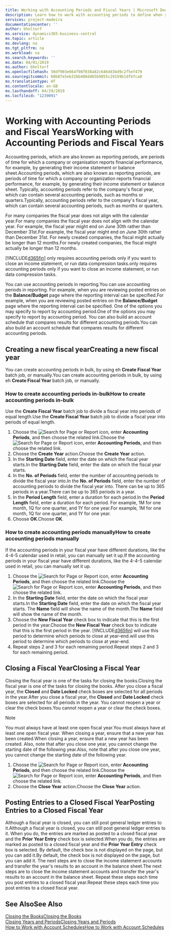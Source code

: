 ```yaml
---
title: Working with Accounting Periods and Fiscal Years | Microsoft Docs
description: Learn how to work with accounting periods to define when your company reports financial performance.
services: project-madeira
documentationcenter: ''
author: bholtorf
ms.service: dynamics365-business-central
ms.topic: article
ms.devlang: na
ms.tgt_pltfrm: na
ms.workload: na
ms.search.keywords: ''
ms.date: 04/01/2019
ms.author: bholtorf
ms.openlocfilehash: 50df903e664f98f038a82c646dd3bd9c2f5ef479
ms.sourcegitcommit: 60b87e5eb32bb408dd65b9855c29159b1dfbfca8
ms.translationtype: HT
ms.contentlocale: en-GB
ms.lasthandoff: 04/29/2019
ms.locfileid: "1239091"
---
```

# <a name="working-with-accounting-periods-and-fiscal-years"></a><span data-ttu-id="463af-103">Working with Accounting Periods and Fiscal Years</span><span class="sxs-lookup"><span data-stu-id="463af-103">Working with Accounting Periods and Fiscal Years</span></span>
<span data-ttu-id="463af-104">Accounting periods, which are also known as reporting periods, are periods of time for which a company or organisation reports financial performance, for example, by generating their income statement or balance sheet.</span><span class="sxs-lookup"><span data-stu-id="463af-104">Accounting periods, which are also known as reporting periods, are periods of time for which a company or organization reports financial performance, for example, by generating their income statement or balance sheet.</span></span> <span data-ttu-id="463af-105">Typically, accounting periods refer to the company's fiscal year, which can contain several accounting periods, such as months or quarters.</span><span class="sxs-lookup"><span data-stu-id="463af-105">Typically, accounting periods refer to the company's fiscal year, which can contain several accounting periods, such as months or quarters.</span></span>

<span data-ttu-id="463af-106">For many companies the fiscal year does not align with the calendar year.</span><span class="sxs-lookup"><span data-stu-id="463af-106">For many companies the fiscal year does not align with the calendar year.</span></span> <span data-ttu-id="463af-107">For example, the fiscal year might end on June 30th rather than December 31st.</span><span class="sxs-lookup"><span data-stu-id="463af-107">For example, the fiscal year might end on June 30th rather than December 31st.</span></span> <span data-ttu-id="463af-108">For newly created companies, the fiscal might actually be longer than 12 months.</span><span class="sxs-lookup"><span data-stu-id="463af-108">For newly created companies, the fiscal might actually be longer than 12 months.</span></span> 

[!INCLUDE[d365fin](includes/d365fin_md.md)] <span data-ttu-id="463af-109">only requires accounting periods only if you want to close an income statement, or run data compression tasks.</span><span class="sxs-lookup"><span data-stu-id="463af-109">only requires accounting periods only if you want to close an income statement, or run data compression tasks.</span></span> 

<span data-ttu-id="463af-110">You can use accounting periods in reporting.</span><span class="sxs-lookup"><span data-stu-id="463af-110">You can use accounting periods in reporting.</span></span> <span data-ttu-id="463af-111">For example, when you are reviewing posted entries on the **Balance/Budget** page where the reporting interval can be specified.</span><span class="sxs-lookup"><span data-stu-id="463af-111">For example, when you are reviewing posted entries on the **Balance/Budget** page where the reporting interval can be specified.</span></span> <span data-ttu-id="463af-112">One of the options you may specify to report by accounting period.</span><span class="sxs-lookup"><span data-stu-id="463af-112">One of the options you may specify to report by accounting period.</span></span> <span data-ttu-id="463af-113">You can also build an account schedule that compares results for different accounting periods.</span><span class="sxs-lookup"><span data-stu-id="463af-113">You can also build an account schedule that compares results for different accounting periods.</span></span>

## <a name="creating-a-new-fiscal-year"></a><span data-ttu-id="463af-114">Creating a new fiscal year</span><span class="sxs-lookup"><span data-stu-id="463af-114">Creating a new fiscal year</span></span>
<span data-ttu-id="463af-115">You can create accounting periods in bulk, by using eh **Create Fiscal Year** batch job, or manually.</span><span class="sxs-lookup"><span data-stu-id="463af-115">You can create accounting periods in bulk, by using eh **Create Fiscal Year** batch job, or manually.</span></span>

### <a name="how-to-create-accounting-periods-in-bulk"></a><span data-ttu-id="463af-116">How to create accounting periods in-bulk</span><span class="sxs-lookup"><span data-stu-id="463af-116">How to create accounting periods in-bulk</span></span>
<span data-ttu-id="463af-117">Use the **Create Fiscal Year** batch job to divide a fiscal year into periods of equal length.</span><span class="sxs-lookup"><span data-stu-id="463af-117">Use the **Create Fiscal Year** batch job to divide a fiscal year into periods of equal length.</span></span>  

1. <span data-ttu-id="463af-118">Choose the ![Search for Page or Report](media/ui-search/search_small.png "Search for Page or Report icon") icon, enter **Accounting Periods**, and then choose the related link.</span><span class="sxs-lookup"><span data-stu-id="463af-118">Choose the ![Search for Page or Report](media/ui-search/search_small.png "Search for Page or Report icon") icon, enter **Accounting Periods**, and then choose the related link.</span></span>  
2. <span data-ttu-id="463af-119">Choose the **Create Year** action.</span><span class="sxs-lookup"><span data-stu-id="463af-119">Choose the **Create Year** action.</span></span>  <!--What about the Scheduling option? Should we mention that? There's also the Report Output Type field...-->
3. <span data-ttu-id="463af-120">In the **Starting Date** field, enter the date on which the fiscal year starts.</span><span class="sxs-lookup"><span data-stu-id="463af-120">In the **Starting Date** field, enter the date on which the fiscal year starts.</span></span>  
4. <span data-ttu-id="463af-121">In the **No. of Periods** field, enter the number of accounting periods to divide the fiscal year into.</span><span class="sxs-lookup"><span data-stu-id="463af-121">In the **No. of Periods** field, enter the number of accounting periods to divide the fiscal year into.</span></span> <span data-ttu-id="463af-122">There can be up to 365 periods in a year.</span><span class="sxs-lookup"><span data-stu-id="463af-122">There can be up to 365 periods in a year.</span></span>  
5. <span data-ttu-id="463af-123">In the **Period Length** field, enter a duration for each period.</span><span class="sxs-lookup"><span data-stu-id="463af-123">In the **Period Length** field, enter a duration for each period.</span></span> <span data-ttu-id="463af-124">For example, 1M for one month, 1Q for one quarter, and 1Y for one year.</span><span class="sxs-lookup"><span data-stu-id="463af-124">For example, 1M for one month, 1Q for one quarter, and 1Y for one year.</span></span>  
6. <span data-ttu-id="463af-125">Choose **OK**.</span><span class="sxs-lookup"><span data-stu-id="463af-125">Choose **OK**.</span></span>  

### <a name="how-to-create-accounting-periods-manually"></a><span data-ttu-id="463af-126">How to create accounting periods manually</span><span class="sxs-lookup"><span data-stu-id="463af-126">How to create accounting periods manually</span></span>
<span data-ttu-id="463af-127">If the accounting periods in your fiscal year have different durations, like the 4-4-5 calendar used in retail, you can manually set it up.</span><span class="sxs-lookup"><span data-stu-id="463af-127">If the accounting periods in your fiscal year have different durations, like the 4-4-5 calendar used in retail, you can manually set it up.</span></span>  
  
1. <span data-ttu-id="463af-128">Choose the ![Search for Page or Report](media/ui-search/search_small.png "Search for Page or Report icon") icon, enter **Accounting Periods**, and then choose the related link.</span><span class="sxs-lookup"><span data-stu-id="463af-128">Choose the ![Search for Page or Report](media/ui-search/search_small.png "Search for Page or Report icon") icon, enter **Accounting Periods**, and then choose the related link.</span></span>  
2. <span data-ttu-id="463af-129">In the **Starting Date** field, enter the date on which the fiscal year starts.</span><span class="sxs-lookup"><span data-stu-id="463af-129">In the **Starting Date** field, enter the date on which the fiscal year starts.</span></span> <span data-ttu-id="463af-130">The **Name** field will show the name of the month.</span><span class="sxs-lookup"><span data-stu-id="463af-130">The **Name** field will show the name of the month.</span></span>  
3. <span data-ttu-id="463af-131">Choose the **New Fiscal Year** check box to indicate that this is the first period in the year.</span><span class="sxs-lookup"><span data-stu-id="463af-131">Choose the **New Fiscal Year** check box to indicate that this is the first period in the year.</span></span> [!INCLUDE[d365fin](includes/d365fin_md.md)] <span data-ttu-id="463af-132">will use this period to determine which periods to close at year-end.</span><span class="sxs-lookup"><span data-stu-id="463af-132">will use this period to determine which periods to close at year-end.</span></span>
4. <span data-ttu-id="463af-133">Repeat steps 2 and 3 for each remaining period.</span><span class="sxs-lookup"><span data-stu-id="463af-133">Repeat steps 2 and 3 for each remaining period.</span></span>  

## <a name="closing-a-fiscal-year"></a><span data-ttu-id="463af-134">Closing a Fiscal Year</span><span class="sxs-lookup"><span data-stu-id="463af-134">Closing a Fiscal Year</span></span>
<span data-ttu-id="463af-135">Closing the fiscal year is one of the tasks for closing the books.</span><span class="sxs-lookup"><span data-stu-id="463af-135">Closing the fiscal year is one of the tasks for closing the books.</span></span> <span data-ttu-id="463af-136">After you close a fiscal year, the **Closed** and **Date Locked** check boxes are selected for all periods in the year.</span><span class="sxs-lookup"><span data-stu-id="463af-136">After you close a fiscal year, the **Closed** and **Date Locked** check boxes are selected for all periods in the year.</span></span> <span data-ttu-id="463af-137">You cannot reopen a year or clear the check boxes.</span><span class="sxs-lookup"><span data-stu-id="463af-137">You cannot reopen a year or clear the check boxes.</span></span>

> [!NOTE]  
>  <span data-ttu-id="463af-138">You must always have at least one open fiscal year.</span><span class="sxs-lookup"><span data-stu-id="463af-138">You must always have at least one open fiscal year.</span></span> <span data-ttu-id="463af-139">When closing a year, ensure that a new year has been created.</span><span class="sxs-lookup"><span data-stu-id="463af-139">When closing a year, ensure that a new year has been created.</span></span> <span data-ttu-id="463af-140">Also, note that after you close one year, you cannot change the starting date of the following year.</span><span class="sxs-lookup"><span data-stu-id="463af-140">Also, note that after you close one year, you cannot change the starting date of the following year.</span></span>

1. <span data-ttu-id="463af-141">Choose the ![Search for Page or Report](media/ui-search/search_small.png "Search for Page or Report icon") icon, enter **Accounting Periods**, and then choose the related link.</span><span class="sxs-lookup"><span data-stu-id="463af-141">Choose the ![Search for Page or Report](media/ui-search/search_small.png "Search for Page or Report icon") icon, enter **Accounting Periods**, and then choose the related link.</span></span>  
2. <span data-ttu-id="463af-142">Choose the **Close Year** action.</span><span class="sxs-lookup"><span data-stu-id="463af-142">Choose the **Close Year** action.</span></span>  

## <a name="posting-entries-to-a-closed-fiscal-year"></a><span data-ttu-id="463af-143">Posting Entries to a Closed Fiscal Year</span><span class="sxs-lookup"><span data-stu-id="463af-143">Posting Entries to a Closed Fiscal Year</span></span>
<span data-ttu-id="463af-144">Although a fiscal year is closed, you can still post general ledger entries to it.</span><span class="sxs-lookup"><span data-stu-id="463af-144">Although a fiscal year is closed, you can still post general ledger entries to it.</span></span> <span data-ttu-id="463af-145">When you do, the entries are marked as posted to a closed fiscal year and the **Prior Year Entry** check box is selected.</span><span class="sxs-lookup"><span data-stu-id="463af-145">When you do, the entries are marked as posted to a closed fiscal year and the **Prior Year Entry** check box is selected.</span></span> <span data-ttu-id="463af-146">By default, the check box is not displayed on the page, but you can add it.</span><span class="sxs-lookup"><span data-stu-id="463af-146">By default, the check box is not displayed on the page, but you can add it.</span></span> <span data-ttu-id="463af-147">The next steps are to close the income statement accounts and transfer the year's results to an account in the balance sheet.</span><span class="sxs-lookup"><span data-stu-id="463af-147">The next steps are to close the income statement accounts and transfer the year's results to an account in the balance sheet.</span></span> <span data-ttu-id="463af-148">Repeat these steps each time you post entries to a closed fiscal year.</span><span class="sxs-lookup"><span data-stu-id="463af-148">Repeat these steps each time you post entries to a closed fiscal year.</span></span>

## <a name="see-also"></a><span data-ttu-id="463af-149">See Also</span><span class="sxs-lookup"><span data-stu-id="463af-149">See Also</span></span>
[<span data-ttu-id="463af-150">Closing the Books</span><span class="sxs-lookup"><span data-stu-id="463af-150">Closing the Books</span></span>](year-close-books.md)  
[<span data-ttu-id="463af-151">Closing Years and Periods</span><span class="sxs-lookup"><span data-stu-id="463af-151">Closing Years and Periods</span></span>](year-close-years-periods.md)  
[<span data-ttu-id="463af-152">How to Work with Account Schedules</span><span class="sxs-lookup"><span data-stu-id="463af-152">How to Work with Account Schedules</span></span>](bi-how-work-account-schedule.md)  
  





